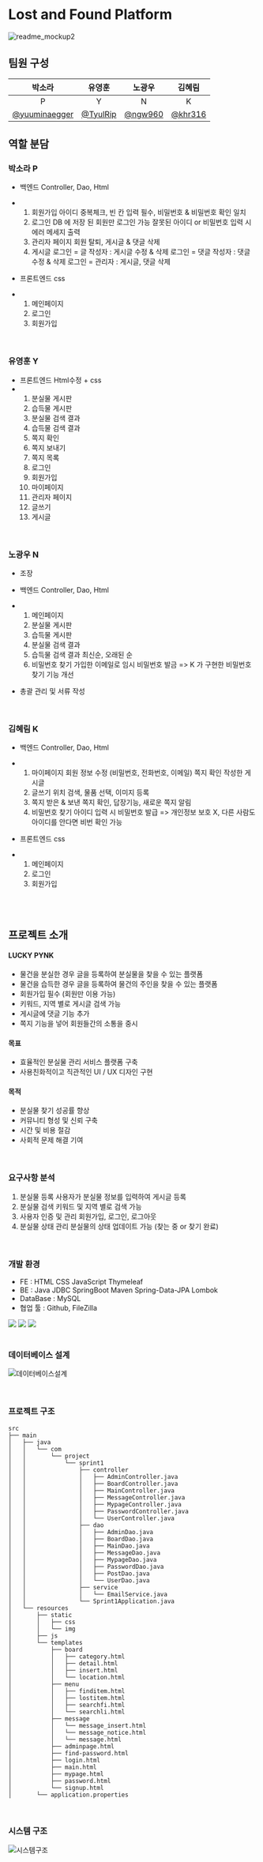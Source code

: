 # Lost and Found Platform

![readme_mockup2](https://github.com/khr316/sprint1/blob/main/%EB%A9%94%EC%9D%B8.png)

## 팀원 구성

<div align="center">

| **박소라** | **유영훈** | **노광우** | **김혜림** |
| :------: |  :------: | :------: | :------: |
| P | Y | N | K |
| [@yuuminaegger](https://github.com/yuuminaegger) | [@TyulRip](https://github.com/TyulRip) | [@ngw960](https://github.com/ngw960) | [@khr316](https://github.com/khr316) |

</div>

## 역할 분담

### 박소라 P

- 백엔드 Controller, Dao, Html
- 1. 회원가입
     아이디 중복체크, 빈 칸 입력 필수, 비밀번호 & 비밀번호 확인 일치
  2. 로그인
     DB 에 저장 된 회원만 로그인 가능
     잘못된 아이디 or 비밀번호 입력 시 에러 메세지 출력
  3. 관리자 페이지
     회원 탈퇴, 게시글 & 댓글 삭제
  4. 게시글
     로그인 = 글 작성자 : 게시글 수정 & 삭제
     로그인 = 댓글 작성자 : 댓글 수정 & 삭제
     로그인 = 관리자 :  게시글, 댓글 삭제
     
- 프론트엔드 css
- 1. 메인페이지
  2. 로그인
  3. 회원가입

<br>
    
### 유영훈 Y

- 프론트엔드 Html수정 + css
- 1. 분실물 게시판
  2. 습득물 게시판
  3. 분실물 검색 결과
  4. 습득물 검색 결과
  5. 쪽지 확인
  6. 쪽지 보내기
  7. 쪽지 목록
  8. 로그인
  9. 회원가입
  10. 마이페이지
  11. 관리자 페이지
  12. 글쓰기
  13. 게시글

<br>

### 노광우 N

- 조장
- 백엔드 Controller, Dao, Html
- 1. 메인페이지
  2. 분실물 게시판
  3. 습득물 게시판
  4. 분실물 검색 결과
  5. 습득물 검색 결과
     최신순, 오래된 순
  6. 비밀번호 찾기
     가입한 이메일로 임시 비밀번호 발금
     => K 가 구현한 비밀번호 찾기 기능 개선

- 총괄 관리 및 서류 작성

<br>

### 김혜림 K

- 백엔드 Controller, Dao, Html
- 1. 마이페이지
     회원 정보 수정 (비밀번호, 전화번호, 이메일)
     쪽지 확인
     작성한 게시글
  2. 글쓰기
     위치 검색, 물품 선택, 이미지 등록
  3. 쪽지
     받은 & 보낸 쪽지 확인, 답장기능, 새로운 쪽지 알림
  4. 비밀번호 찾기
     아이디 입력 시 비밀번호 발급
     => 개인정보 보호 X, 다른 사람도 아이디를 안다면 비번 확인 가능

- 프론트엔드 css
- 1. 메인페이지
  2. 로그인
  3. 회원가입
    
<br>

<br>

## 프로젝트 소개

#### LUCKY PYNK
- 물건을 분실한 경우 글을 등록하여 분실물을 찾을 수 있는 플랫폼
- 물건을 습득한 경우 글을 등록하여 물건의 주인을 찾을 수 있는 플랫폼
- 회원가입 필수 (회원만 이용 가능)
- 키워드, 지역 별로 게시글 검색 가능
- 게시글에 댓글 기능 추가
- 쪽지 기능을 넣어 회원들간의 소통을 중시

#### 목표
- 효율적인 분실물 관리 서비스 플랫폼 구축
- 사용친화적이고 직관적인 UI / UX 디자인 구현

#### 목적
- 분실물 찾기 성공률 향상
- 커뮤니티 형성 및 신뢰 구축
- 시간 및 비용 절감
- 사회적 문제 해결 기여

<br>

### 요구사항 분석

1. 분실물 등록
   사용자가 분실물 정보를 입력하여 게시글 등록
2. 분실물 검색
   키워드 및 지역 별로 검색 가능
3. 사용자 인증 및 관리
   회원가입, 로그인, 로그아웃
4. 분실물 상태 관리
   분실물의 상태 업데이트 가능 (찾는 중 or 찾기 완료)

<br>

### 개발 환경
- FE : HTML CSS JavaScript Thymeleaf
- BE : Java JDBC SpringBoot Maven Spring-Data-JPA Lombok
- DataBase : MySQL
- 협업 툴 : Github, FileZilla


<div>
<img src="https://img.shields.io/badge/spring-6DB33F?style=for-the-badge&logo=spring&logoColor=white"> 
<img src="https://img.shields.io/badge/mysql-4479A1?style=for-the-badge&logo=mysql&logoColor=white"> 
<img src="https://img.shields.io/badge/github-181717?style=for-the-badge&logo=github&logoColor=white">
</div>

<br>

### 데이터베이스 설계

![데이터베이스설계](https://github.com/user-attachments/assets/257b8ebf-e112-479a-9770-9fb3d79e0e12)

<br>

### 프로젝트 구조

```
src
├── main
│   ├── java
│   │   └── com
│   │       └── project
│   │           └── sprint1
│   │               ├── controller
│   │               │   ├── AdminController.java
│   │               │   ├── BoardController.java
│   │               │   ├── MainController.java
│   │               │   ├── MessageController.java
│   │               │   ├── MypageController.java
│   │               │   ├── PasswordController.java
│   │               │   └── UserController.java
│   │               ├── dao
│   │               │   ├── AdminDao.java
│   │               │   ├── BoardDao.java
│   │               │   ├── MainDao.java
│   │               │   ├── MessageDao.java
│   │               │   ├── MypageDao.java
│   │               │   ├── PasswordDao.java
│   │               │   ├── PostDao.java
│   │               │   └── UserDao.java
│   │               ├── service
│   │               │   └── EmailService.java
│   │               └── Sprint1Application.java
│   └── resources
│       ├── static
│       │   ├── css
│       │   └── img
│       ├── js
│       └── templates
│           ├── board
│           │   ├── category.html
│           │   ├── detail.html
│           │   ├── insert.html
│           │   └── location.html
│           ├── menu
│           │   ├── finditem.html
│           │   ├── lostitem.html
│           │   ├── searchfi.html
│           │   └── searchli.html
│           ├── message
│           │   └── message_insert.html
│           │   └── message_notice.html
│           │   └── message.html
│           ├── adminpage.html
│           ├── find-password.html
│           ├── login.html
│           ├── main.html
│           ├── mypage.html
│           ├── password.html
│           └── signup.html
│       └── application.properties

```
<br>

### 시스템 구조

![시스템구조](https://github.com/user-attachments/assets/cb375675-957d-4461-9265-e00fed28328d)

<br>

